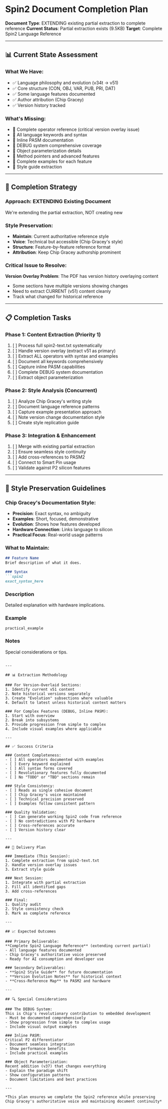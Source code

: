 # Spin2 Document Completion Plan

**Document Type**: EXTENDING existing partial extraction to complete reference
**Current Status**: Partial extraction exists (9.5KB)
**Target**: Complete Spin2 Language Reference

---

## 📊 Current State Assessment

### What We Have:
- ✅ Language philosophy and evolution (v34t → v51)
- ✅ Core structure (CON, OBJ, VAR, PUB, PRI, DAT)
- ✅ Some language features documented
- ✅ Author attribution (Chip Gracey)
- ✅ Version history tracked

### What's Missing:
- 🔴 Complete operator reference (critical version overlay issue)
- 🔴 All language keywords and syntax
- 🔴 Inline PASM documentation
- 🔴 DEBUG system comprehensive coverage
- 🔴 Object parameterization details
- 🔴 Method pointers and advanced features
- 🔴 Complete examples for each feature
- 🔴 Style guide extraction

---

## 🎯 Completion Strategy

### Approach: EXTENDING Existing Document
We're extending the partial extraction, NOT creating new

### Style Preservation:
- **Maintain**: Current authoritative reference style
- **Voice**: Technical but accessible (Chip Gracey's style)
- **Structure**: Feature-by-feature reference format
- **Attribution**: Keep Chip Gracey authorship prominent

### Critical Issue to Resolve:
**Version Overlay Problem**: The PDF has version history overlaying content
- Some sections have multiple versions showing changes
- Need to extract CURRENT (v51) content cleanly
- Track what changed for historical reference

---

## 📋 Completion Tasks

### Phase 1: Content Extraction (Priority 1)
1. [ ] Process full spin2-text.txt systematically
2. [ ] Handle version overlay (extract v51 as primary)
3. [ ] Extract ALL operators with syntax and examples
4. [ ] Document all keywords comprehensively
5. [ ] Capture inline PASM capabilities
6. [ ] Complete DEBUG system documentation
7. [ ] Extract object parameterization

### Phase 2: Style Analysis (Concurrent)
1. [ ] Analyze Chip Gracey's writing style
2. [ ] Document language reference patterns
3. [ ] Capture example presentation approach
4. [ ] Note version change documentation style
5. [ ] Create style replication guide

### Phase 3: Integration & Enhancement
1. [ ] Merge with existing partial extraction
2. [ ] Ensure seamless style continuity
3. [ ] Add cross-references to PASM2
4. [ ] Connect to Smart Pin usage
5. [ ] Validate against P2 silicon features

---

## 🎨 Style Preservation Guidelines

### Chip Gracey's Documentation Style:
- **Precision**: Exact syntax, no ambiguity
- **Examples**: Short, focused, demonstrative
- **Evolution**: Shows how features developed
- **Hardware Connection**: Links language to silicon
- **Practical Focus**: Real-world usage patterns

### What to Maintain:
```markdown
## Feature Name
Brief description of what it does.

### Syntax
```spin2
exact_syntax_here
```

### Description
Detailed explanation with hardware implications.

### Example
```spin2
practical_example
```

### Notes
Special considerations or tips.
```

---

## 📊 Extraction Methodology

### For Version-Overlaid Sections:
1. Identify current v51 content
2. Note historical versions separately
3. Create "Evolution" subsections where valuable
4. Default to latest unless historical context matters

### For Complex Features (DEBUG, Inline PASM):
1. Start with overview
2. Break into subsystems
3. Provide progression from simple to complex
4. Include visual examples where applicable

---

## ✅ Success Criteria

### Content Completeness:
- [ ] All operators documented with examples
- [ ] Every keyword explained
- [ ] All syntax forms covered
- [ ] Revolutionary features fully documented
- [ ] No "TODO" or "TBD" sections remain

### Style Consistency:
- [ ] Reads as single cohesive document
- [ ] Chip Gracey's voice maintained
- [ ] Technical precision preserved
- [ ] Examples follow consistent pattern

### Quality Validation:
- [ ] Can generate working Spin2 code from reference
- [ ] No contradictions with P2 hardware
- [ ] Cross-references accurate
- [ ] Version history clear

---

## 🚀 Delivery Plan

### Immediate (This Session):
1. Complete extraction from spin2-text.txt
2. Handle version overlay issues
3. Extract style guide

### Next Session:
1. Integrate with partial extraction
2. Fill all identified gaps
3. Add cross-references

### Final:
1. Quality audit
2. Style consistency check
3. Mark as complete reference

---

## 📈 Expected Outcomes

### Primary Deliverable:
**Complete Spin2 Language Reference** (extending current partial)
- All language features documented
- Chip Gracey's authoritative voice preserved
- Ready for AI consumption and developer use

### Secondary Deliverables:
- **Spin2 Style Guide** for future documentation
- **Version Evolution Notes** for historical context
- **Cross-Reference Map** to PASM2 and hardware

---

## 🔍 Special Considerations

### The DEBUG System:
This is Chip's revolutionary contribution to embedded development
- Must be documented comprehensively
- Show progression from simple to complex usage
- Include visual output examples

### Inline PASM:
Critical P2 differentiator
- Document seamless integration
- Show performance benefits
- Include practical examples

### Object Parameterization:
Recent addition (v37) that changes everything
- Explain the paradigm shift
- Show configuration patterns
- Document limitations and best practices

---

*This plan ensures we complete the Spin2 reference while preserving Chip Gracey's authoritative voice and maintaining document continuity*